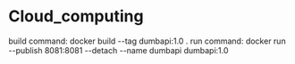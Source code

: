 # Cloud_computing

build command: docker build --tag dumbapi:1.0 .
run command: docker run --publish 8081:8081 --detach --name dumbapi dumbapi:1.0
